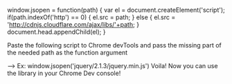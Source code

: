 window.jsopen = function(path) {
  var el = document.createElement('script');
  if(path.indexOf('http') == 0) {
    el.src = path;
  } else {
    el.src = 'http://cdnjs.cloudflare.com/ajax/libs/'+path;
  }
  document.head.appendChild(el);
}

 Paste the following script to Chrome devTools
 and pass the missing part of the needed path as the function argument

   --> Ex: window.jsopen('jquery/2.1.3/jquery.min.js')
  Voila! Now you can use the library in your Chrome Dev console!

